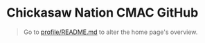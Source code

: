 # Chickasaw Nation CMAC GitHub
> Go to [profile/README.md](profile/README.md) to alter the home page's overview.
